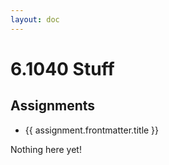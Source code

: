 ```yaml
---
layout: doc
---
```


<script setup>
  import {data as assignments} from './legacy/assignments/assignments.data';
  import { withBase } from 'vitepress';
</script>

# 6.1040 Stuff

## Assignments

<ul v-if="assignments.length > 0">
  <li v-for="assignment of assignments">
    <a :href="withBase(assignment.url)">{{ assignment.frontmatter.title }}</a>
  </li>
</ul>
<p v-else>
  Nothing here yet!
</p>